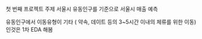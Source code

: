 첫 번째 프로젝트
주제 서울시 유동인구를 기준으로 서울시 매출 예측

유동인구에서 이동유형이 기타 ( 약속, 데이트 등의 3~5시간 이내의 체류를 위한 이동) 인것은 1차 EDA 해봄
